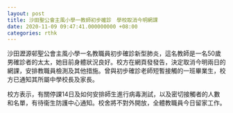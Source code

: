 ```yaml
---
layout: post
title: 沙田聖公會主風小學一教師初步確診　學校取消今明網課
date: 2020-11-09 09:47:41.000000000 +08:00
categories: rthk
---
```


沙田瀝源邨聖公會主風小學一名教職員初步確診新型肺炎，這名教師是一名50歲男確診者的太太，她目前身體狀況良好。校方在網頁發發告，決定取消今明兩日的網課，安排教職員檢測及其他措施。曾與初步確診老師短暫接觸的一班畢業生，校方已通知其所屬中學校長及家長。

校方表示，有關停課14日及如何安排師生進行病毒測試，以及密切接觸者的人數和名單，有待衞生防護中心通知。校舍將不對外開放，全體教職員今日留家工作。
